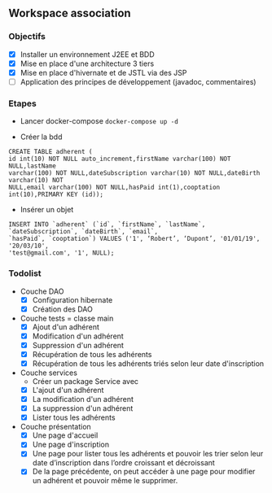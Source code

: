 ## Workspace association

### Objectifs 
* [x] Installer un environnement J2EE et BDD
* [x] Mise en place d'une architecture 3 tiers
* [x] Mise en place d'hivernate et de JSTL via des JSP
* [ ] Application des principes de développement (javadoc, commentaires)

### Etapes
* Lancer docker-compose
`docker-compose up -d`

* Créer la bdd
```
CREATE TABLE adherent (
id int(10) NOT NULL auto_increment,firstName varchar(100) NOT NULL,lastName
varchar(100) NOT NULL,dateSubscription varchar(10) NOT NULL,dateBirth varchar(10) NOT
NULL,email varchar(100) NOT NULL,hasPaid int(1),cooptation int(10),PRIMARY KEY (id));
```
* Insérer un objet
```
INSERT INTO `adherent` (`id`, `firstName`, `lastName`, `dateSubscription`, `dateBirth`, `email`,
`hasPaid`, `cooptation`) VALUES ('1', ‘Robert’, ‘Dupont’, '01/01/19', '20/03/10',
'test@gmail.com', '1', NULL);
```

### Todolist
* Couche DAO
    * [x] Configuration hibernate
    * [x] Création des DAO
* Couche tests = classe main
    * [x] Ajout d'un adhérent
    * [x] Modification d'un adhérent
    * [x] Suppression d'un adhérent
    * [x] Récupération de tous les adhérents
    * [x] Récupération de tous les adhérents triés selon leur date d'inscription
* Couche services
    * Créer un package Service avec
    * [x] L'ajout d'un adhérent
    * [x] La modification d'un adhérent
    * [x] La suppression d'un adhérent
    * [x] Lister tous les adhérents
* Couche présentation
    * [x] Une page d'accueil
    * [x] Une page d'inscription
    * [x] Une page pour lister tous les adhérents et pouvoir les trier selon leur date d’inscription dans l’ordre croissant et décroissant
    * [x] De la page précédente, on peut accéder à une page pour modifier un adhérent et pouvoir même le supprimer.
